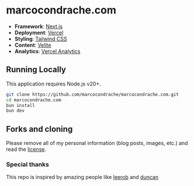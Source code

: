 # marcocondrache.com

- **Framework**: [Next.js](https://nextjs.org/)
- **Deployment**: [Vercel](https://vercel.com)
- **Styling**: [Tailwind CSS](https://tailwindcss.com)
- **Content**: [Velite](https://velite.js.org)
- **Analytics**: [Vercel Analytics](https://vercel.com/analytics)

## Running Locally

This application requires Node.js v20+.

```bash
git clone https://github.com/marcocondrache/marcocondrache.com.git
cd marcocondrache.com
bun install
bun dev
```

## Forks and cloning

Please remove all of my personal information (blog posts, images, etc.) and read the [license](LICENSE).

### Special thanks

This repo is inspired by amazing people like [leerob](https://github.com/leerob) and [duncan](https://github.com/ephraimduncan)
